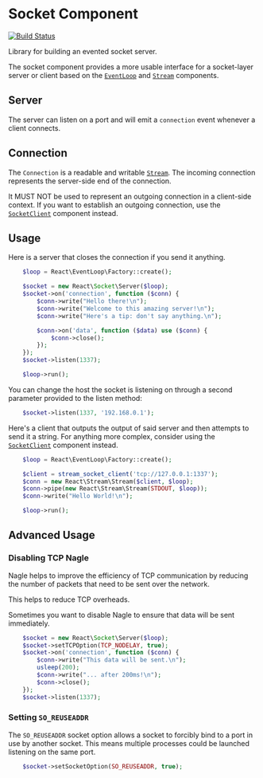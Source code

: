 # Socket Component

[![Build Status](https://secure.travis-ci.org/reactphp/socket.png?branch=master)](http://travis-ci.org/reactphp/socket)

Library for building an evented socket server.

The socket component provides a more usable interface for a socket-layer
server or client based on the [`EventLoop`](https://github.com/reactphp/event-loop)
and [`Stream`](https://github.com/reactphp/stream) components.

## Server

The server can listen on a port and will emit a `connection` event whenever a
client connects.

## Connection

The `Connection` is a readable and writable [`Stream`](https://github.com/reactphp/stream).
The incoming connection represents the server-side end of the connection.

It MUST NOT be used to represent an outgoing connection in a client-side context.
If you want to establish an outgoing connection,
use the [`SocketClient`](https://github.com/reactphp/socket-client) component instead.

## Usage

Here is a server that closes the connection if you send it anything.
```php
    $loop = React\EventLoop\Factory::create();

    $socket = new React\Socket\Server($loop);
    $socket->on('connection', function ($conn) {
        $conn->write("Hello there!\n");
        $conn->write("Welcome to this amazing server!\n");
        $conn->write("Here's a tip: don't say anything.\n");

        $conn->on('data', function ($data) use ($conn) {
            $conn->close();
        });
    });
    $socket->listen(1337);

    $loop->run();
```    
You can change the host the socket is listening on through a second parameter 
provided to the listen method:
```php
    $socket->listen(1337, '192.168.0.1');
```
Here's a client that outputs the output of said server and then attempts to
send it a string.
For anything more complex, consider using the
[`SocketClient`](https://github.com/reactphp/socket-client) component instead.
```php
    $loop = React\EventLoop\Factory::create();

    $client = stream_socket_client('tcp://127.0.0.1:1337');
    $conn = new React\Stream\Stream($client, $loop);
    $conn->pipe(new React\Stream\Stream(STDOUT, $loop));
    $conn->write("Hello World!\n");

    $loop->run();
```

## Advanced Usage

### Disabling TCP Nagle
Nagle helps to improve the efficiency of TCP communication by reducing the
number of packets that need to be sent over the network.

This helps to reduce TCP overheads.

Sometimes you want to disable Nagle to ensure that data will be sent
immediately.
```php
    $socket = new React\Socket\Server($loop);
    $socket->setTCPOption(TCP_NODELAY, true);
    $socket->on('connection', function ($conn) {
        $conn->write("This data will be sent.\n");
        usleep(200);
        $conn->write("... after 200ms!\n");
        $conn->close();
    });
    $socket->listen(1337);
```

### Setting `SO_REUSEADDR`
The `SO_REUSEADDR` socket option allows a socket to forcibly bind to a
port in use by another socket. This means multiple processes could be
launched listening on the same port.
```php
    $socket->setSocketOption(SO_REUSEADDR, true);
```
